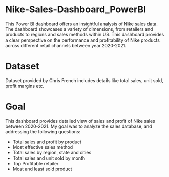 # Nike-Sales-Dashboard_PowerBI
This Power BI dashboard offers an insightful analysis of Nike sales data. 
The dashboard showcases a variety of dimensions, from retailers and products to regions and sales methods within US. 
This dashboard provides a clear perspective on the performance and profitability of Nike products across different retail channels between year 2020-2021.

# Dataset
 Dataset provided by Chris French includes details like total sales, unit sold, profit margins etc.

# Goal
This dashboard provides detailed view of sales and profit of Nike sales between 2020-2021. My goal was to analyze the sales database, and addressing the following questions:

* Total sales and profit by product
* Most effective sales method
* Total sales by region, state and cities
* Total sales and unit sold by month
* Top Profitable retailer
* Most and least sold product
